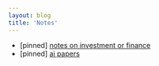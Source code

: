 ```yaml
---
layout: blog
title: 'Notes'
---
```


* [pinned] [notes on investment or finance](/notes-on-finance-or-investment.html)
* [pinned] [ai papers]()
